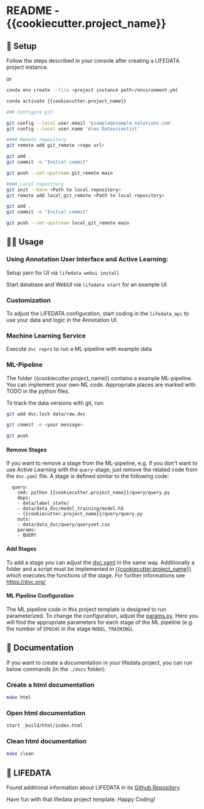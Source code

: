 # README - {{cookiecutter.project_name}}


## 🔧 Setup

Follow the steps described in your console after creating a LIFEDATA project instance.

or 

```bash
conda env create --file <project instance path>/environment.yml

conda activate {{cookiecutter.project_name}}

### Configure git 

git config --local user.email 'Example@example_solutions.com'
git config --local user.name 'Alex Datascientist'

#### Remote repository
git remote add git_remote <repo url>

git add .
git commit -m "Initial commit"

git push --set-upstream git_remote main

#### Local repository
git init --bare <Path to local repository>
git remote add local_git_remote <Path to local repository>

git add .
git commit -m "Initial commit"

git push --set-upstream local_git_remote main
```


## 🧑‍🎨 Usage

### Using Annotation User Interface and Active Learning: 

Setup yarn for UI via `lifedata webui install`

Start database and WebUI via `lifedata start` for an example UI.

### Customization

To adjust the LIFEDATA configuration, start coding in the `lifedata_api` to use your data and logic in the Annotation UI.


### Machine Learning Service

Execute `dvc repro` to run a ML-pipeline with example data

### ML-Pipeline

The folder {{cookiecutter.project_name}} contains a example ML-pipeline. You can implement your own ML code. Appropriate places are marked with TODO in the python files.

To track the data versions with git, run:

```bash
git add dvc.lock data/raw.dvc

git commit -m <your message>

git push
```

#### Remove Stages

If you want to remove a stage from the ML-pipeline, e.g. if you don't want to use Active Learning with the `query`-stage, just remove the related code from the `dvc.yaml` file. A stage is defined similar to the following code:

```
  query:
    cmd: python {{cookiecutter.project_name}}/query/query.py
    deps:
    - data/label_state/
    - data/data_dvc/model_training/model.h5
    - {{cookiecutter.project_name}}/query/query.py
    outs:
    - data/data_dvc/query/queryset.csv
    params:
    - QUERY
```

#### Add Stages

To add a stage you can adjust the [dvc.yaml](dvc.yaml) in the same way. Additionally a folder and a script must be implemented in [{{cookiecutter.project_name}} ]({{cookiecutter.project_name}}) which executes the functions of the stage. For further informations see https://dvc.org/


#### ML Pipeline Configuration

The ML pipeline code in this project template is designed to run parameterized. To change the configuration, adjust the [params.py](params.py). Here you will find the appropriate parameters for each stage of the ML pipeline (e.g. the number of `EPOCHS` in the stage `MODEL_TRAINING`).


## 📔 Documentation

If you want to create a documentation in your lifedata project, you can run below commands (in the `./docs` folder):

### Create a html documentation

```bash
make html
```

### Open html documentation

```bash
start _build/html/index.html
```

### Clean html documentation

```bash
make clean
```

## 🦥 LIFEDATA

Found additional information about LIFEDATA in its [Github Repository](https://github.com/ds-lab/lifedata).

Have fun with that lifedata project template. Happy Coding!
